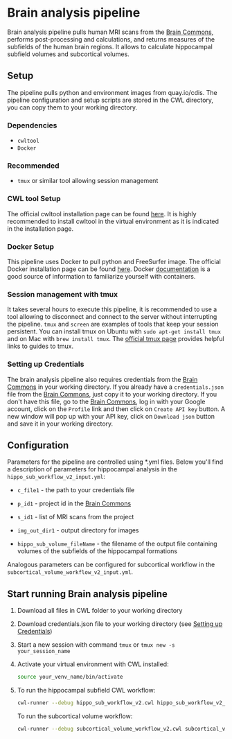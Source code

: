 # Brain analysis pipeline

Brain analysis pipeline pulls human MRI scans from the [Brain
Commons](https://data.braincommons.org/), performs post-processing and
calculations, and returns measures of the subfields of the human brain regions.
It allows to calculate hippocampal subfield volumes and subcortical volumes.

## Setup

The pipeline pulls python and environment images from quay.io/cdis. The
pipeline configuration and setup scripts are stored in the CWL directory, you
can copy them to your working directory.

### Dependencies

 - `cwltool`
 - `Docker`

### Recommended

 - `tmux` or similar tool allowing session management

### CWL tool Setup

The official cwltool installation page can be found
[here](https://github.com/common-workflow-language/cwltool/blob/master/README.rst).
It is highly recommended to install cwltool in the virtual environment as it is
indicated in the installation page.

### Docker Setup

This pipeline uses Docker to pull python and FreeSurfer image. The official
Docker installation page can be found
[here](https://docs.docker.com/install/#supported-platforms). Docker
[documentation](https://docs.docker.com/) is a good source of information to
familiarize yourself with containers.

### Session management with tmux

It takes several hours to execute this pipeline, it is recommended to use a
tool allowing to disconnect and connect to the server without interrupting the
pipeline. `tmux` and `screen` are examples of tools that keep your session
persistent. You can install tmux on Ubuntu with `sudo apt-get install tmux` and
on Mac with `brew install tmux`. The [official tmux
page](https://github.com/tmux/tmux/wiki) provides helpful links to guides to
tmux.

### Setting up Credentials

The brain analysis pipeline also requires credentials from the [Brain
Commons](https://data.braincommons.org/) in your working directory.  If you
already have a `credentials.json` file from the [Brain
Commons](https://data.braincommons.org/), just copy it to your working
directory. If you don't have this file, go to the [Brain
Commons](https://data.braincommons.org/), log in with your Google account,
click on the `Profile` link and then click on `Create API key` button. A new
window will pop up with your API key, click on `Download json` button and save
it in your working directory.

## Configuration

Parameters for the pipeline are controlled using *.yml files. Below you'll find
a description of parameters for hippocampal analysis in the
`hippo_sub_workflow_v2_input.yml`:

  - `c_file1` - the path to your credentials file

  - `p_id1` - project id in the [Brain Commons](https://data.braincommons.org/)

  - `s_id1` - list of MRI scans from the project

  - `img_out_dir1` - output directory for images

  - `hippo_sub_volume_fileName` - the filename of the output file containing
   volumes of the subfields of the hippocampal formations

Analogous parameters can be configured for subcortical workflow in the
`subcortical_volume_workflow_v2_input.yml`.

## Start running Brain analysis pipeline

1. Download all files in CWL folder to your working directory

2. Download credentials.json file to your working directory (see [Setting up
Credentials](#Setting-up-Credentials))

3. Start a new session with command `tmux` or `tmux new -s
  your_session_name`

4. Activate your virtual environment with CWL installed:

    ```bash
    source your_venv_name/bin/activate
    ```

5. To run the hippocampal subfield CWL workflow:

    ```bash
    cwl-runner --debug hippo_sub_workflow_v2.cwl hippo_sub_workflow_v2_input.yml
    ```

   To run the subcortical volume workflow:

    ```bash
    cwl-runner --debug subcortical_volume_workflow_v2.cwl subcortical_volume_workflow_v2_input.yml
    ```

